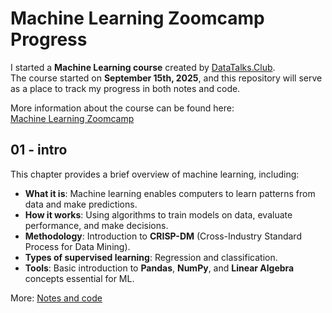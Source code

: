 # Machine Learning Zoomcamp Progress

I started a **Machine Learning course** created by [DataTalks.Club](https://datatalks.club/).  
The course started on **September 15th, 2025**, and this repository will serve as a place to track my progress in both notes and code.  

More information about the course can be found here:  
[Machine Learning Zoomcamp](https://datatalks.club/blog/machine-learning-zoomcamp.html#learning-in-public)


## 01 - intro 
This chapter provides a brief overview of machine learning, including:

- **What it is**: Machine learning enables computers to learn patterns from data and make predictions.  
- **How it works**: Using algorithms to train models on data, evaluate performance, and make decisions.  
- **Methodology**: Introduction to **CRISP-DM** (Cross-Industry Standard Process for Data Mining).  
- **Types of supervised learning**: Regression and classification.  
- **Tools**: Basic introduction to **Pandas**, **NumPy**, and **Linear Algebra** concepts essential for ML.  

More: 
[Notes and code](https://github.com/mitologistka/Machine_Learning_Zoomcamp_Homework/blob/main/01-intro/01-notes.md)



